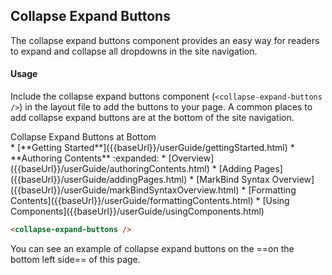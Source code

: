 ## Collapse Expand Buttons

 The collapse expand buttons component provides an easy way for readers to expand and collapse all dropdowns in the site navigation.

 #### Usage

 Include the collapse expand buttons component (`<collapse-expand-buttons />`) in the layout file to add the buttons to your page. A common places to add collapse expand buttons are at the bottom of the site navigation.

<include src="codeAndOutput.md" boilerplate >
<variable name="heading">Collapse Expand Buttons at Bottom</variable>
<variable name="code">
<nav id="site-nav">
<site-nav>
* [**Getting Started**]({{baseUrl}}/userGuide/gettingStarted.html)
* **Authoring Contents** :expanded:
  * [Overview]({{baseUrl}}/userGuide/authoringContents.html)
  * [Adding Pages]({{baseUrl}}/userGuide/addingPages.html)
  * [MarkBind Syntax Overview]({{baseUrl}}/userGuide/markBindSyntaxOverview.html)
  * [Formatting Contents]({{baseUrl}}/userGuide/formattingContents.html)
  * [Using Components]({{baseUrl}}/userGuide/usingComponents.html)
</site-nav>
<collapse-expand-buttons />
</nav>
</variable>
</include>

<!-- Included in syntax cheat sheet -->
<div id="short" class="d-none">

```html
<collapse-expand-buttons />
```

</div>

<!-- Included in readerFacingFeatures.md -->
<div id="examples" class="d-none">

You can see an example of collapse expand buttons on the ==on the bottom left side== of this page.
</div>